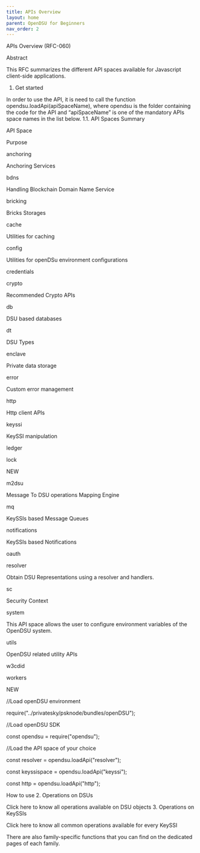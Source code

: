 ```yaml
---
title: APIs Overview 
layout: home
parent: OpenDSU for Beginners
nav_order: 2
---
```


APIs Overview (RFC-060)


Abstract

This RFC summarizes the different API spaces available for Javascript client-side applications.
1. Get started

In order to use the API, it is need to call the function opendsu.loadApi(apiSpaceName), where opendsu is the folder containing the code for the API and “apiSpaceName” is one of the mandatory APIs space names in the list below.
1.1. API Spaces Summary

API Space
	

Purpose

anchoring
	

Anchoring Services

bdns
	

Handling Blockchain Domain Name Service

bricking
	

Bricks Storages

cache
	

Utilities for caching

config
	

Utilities for openDSu environment configurations

credentials
	

crypto
	

Recommended Crypto APIs

db
	

DSU based databases

dt
	

DSU Types

enclave
	

Private data storage

error
	

Custom error management

http 
	

Http client APIs

keyssi
	

KeySSI manipulation

ledger
	

lock
	

NEW

m2dsu
	

Message To DSU operations Mapping Engine

mq
	

KeySSIs based Message Queues

notifications
	

KeySSIs based Notifications

oauth
	

resolver
	

Obtain DSU Representations using a resolver and handlers.

sc
	

Security Context

system
	

This API space allows the user to configure environment variables of the OpenDSU system.

utils
	

OpenDSU related utility APIs

w3cdid
	

workers
	

NEW

//Load openDSU environment

require("../privatesky/psknode/bundles/openDSU");

//Load openDSU SDK

const opendsu = require("opendsu");

//Load the API space of your choice

const resolver = opendsu.loadApi("resolver");

const keyssispace = opendsu.loadApi("keyssi");

const http = opendsu.loadApi("http");

How to use
2. Operations on DSUs

Click here to know all operations available on DSU objects
3. Operations on KeySSIs

Click here to know all common operations available for every KeySSI

There are also family-specific functions that you can find on the dedicated pages of each family.

